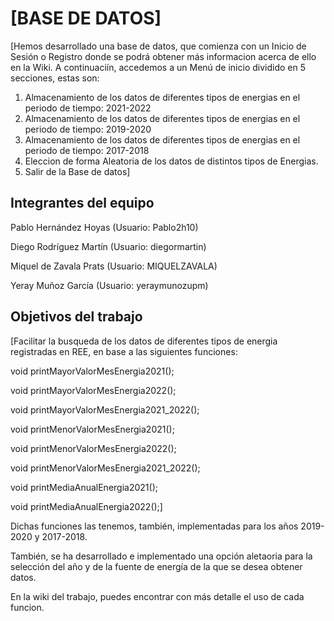 # [BASE DE DATOS]

[Hemos desarrollado una base de datos, que comienza con un Inicio de Sesión o Registro donde se podrá obtener más informacion acerca de ello en la Wiki.
A continuaciín, accedemos a un Menú de inicio dividido en 5 secciones, estas son: 
1. Almacenamiento de los datos de diferentes tipos de energias en el periodo de tiempo: 2021-2022
2. Almacenamiento de los datos de diferentes tipos de energias en el periodo de tiempo: 2019-2020
3. Almacenamiento de los datos de diferentes tipos de energias en el periodo de tiempo: 2017-2018
4. Eleccion de forma Aleatoria de los datos de distintos tipos de Energias.
5. Salir de la Base de datos] 


## Integrantes del equipo

Pablo Hernández Hoyas (Usuario: Pablo2h10)

Diego Rodríguez Martín (Usuario: diegormartin)

Miquel de Zavala Prats (Usuario: MIQUELZAVALA)

Yeray Muñoz García (Usuario: yeraymunozupm)

## Objetivos del trabajo

[Facilitar la busqueda de los datos de diferentes tipos de energia registradas en REE, en base a las siguientes funciones:

void printMayorValorMesEnergia2021(); 

void printMayorValorMesEnergia2022(); 

void printMayorValorMesEnergia2021_2022(); 

void printMenorValorMesEnergia2021(); 

void printMenorValorMesEnergia2022(); 

void printMenorValorMesEnergia2021_2022(); 

void printMediaAnualEnergia2021(); 

void printMediaAnualEnergia2022();]

Dichas funciones las tenemos, también, implementadas para los años 2019-2020 y 2017-2018.


También, se ha desarrollado e implementado una opción aletaoria para la selección del año y de la fuente de energía de la que se desea obtener datos.

En la wiki del trabajo, puedes encontrar con más detalle el uso de cada funcion.
